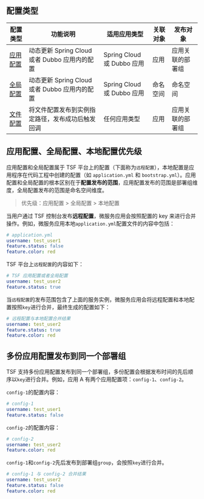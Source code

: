 ## 配置类型

| 配置类型 | 功能说明                                         | 适用应用类型               | 关联对象 |发布对象 |
| -------- | ------------------------------------------------ | -------------------------- | -------- |-------- |
| [应用配置](https://cloud.tencent.com/document/product/649/15539) | 动态更新 Spring Cloud 或者 Dubbo 应用内的配置    | Spring Cloud 或 Dubbo 应用 | 应用 |应用关联的部署组   |
| [全局配置](https://cloud.tencent.com/document/product/649/17827) | 动态更新 Spring Cloud 或者 Dubbo 应用内的配置    | Spring Cloud 或 Dubbo 应用 |命名空间| 命名空间 |
| [文件配置](https://cloud.tencent.com/document/product/649/30825) | 将文件配置发布到实例指定路径，发布成功后触发回调 | 任何应用类型       |应用        | 应用关联的部署组  |



## 应用配置、全局配置、本地配置优先级

应用配置和全局配置属于 TSF 平台上的配置（下面称为`远程配置`），本地配置是应用程序在代码工程中创建的配置（如 `application.yml` 和 `bootstrap.yml`）。应用配置和全局配置的根本区别在于**配置发布的范围**，应用配置发布的范围是部署组维度，全局配置发布的范围是命名空间维度。
>优先级：应用配置 > 全局配置 > 本地配置

当用户通过 TSF 控制台发布**远程配置**，微服务应用会按照配置的 key 来进行合并操作。例如，微服务应用本地`application.yml`配置文件的内容中包括：
```yaml
# application.yml
username: test_user1
feature.status: false
feature.color: red
```

TSF 平台上`远程配置`的内容如下：
```yaml
# TSF 应用配置或者全局配置
username: test_user2
feature.status: true
```

当`远程配置`的发布范围包含了上面的服务实例，微服务应用会将远程配置和本地配置按照`key`进行合并，最终生成的配置如下：
```yaml
# 远程配置与本地配置合并结果
username: test_user2
feature.status: true
feature.color: red
```



## 多份应用配置发布到同一个部署组
TSF 支持多份应用配置发布到同一个部署组，多份配置会根据发布时间的先后顺序以`key`进行合并。例如，应用 A 有两个应用配置项：`config-1`、`config-2`。

`config-1`的配置内容：

```yaml
# config-1
username: test_user1
feature.status: false
```

`config-2`的配置内容：

```yaml
# config-2
username: test_user2
feature.color: red
```

 `config-1`和`config-2`先后发布到部署组`group`，会按照`key`进行合并。

```yaml
# config-1 与 config-2 合并结果
username: test_user2
feature.status: false
feature.color: red
```

